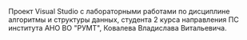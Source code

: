 Проект Visual Studio с лабораторными работами по дисциплине алгоритмы и структуры данных, студента 2 курса направления ПС института АНО ВО "РУМТ", Ковалева Владислава Витальевича. 
